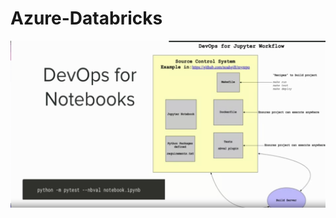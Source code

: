 # Azure-Databricks

![DevOps for Notebooks](https://github.com/isadays/Azure-Databricks/blob/main/Screenshot%202024-05-24%20at%2010.54.02.png)
